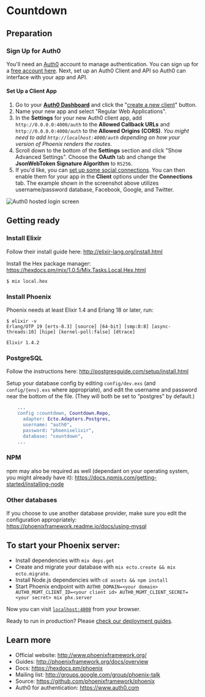 # Countdown

## Preparation

### Sign Up for Auth0

You'll need an [Auth0](https://auth0.com) account to manage authentication. You can sign up for a [free account here](javascript:signup\(\)). Next, set up an Auth0 Client and API so Auth0 can interface with your app and API.

#### Set Up a Client App

1. Go to your [**Auth0 Dashboard**](https://manage.auth0.com/#/) and click the "[create a new client](https://manage.auth0.com/#/clients/create)" button. 
2. Name your new app and select "Regular Web Applications". 
3. In the **Settings** for your new Auth0 client app, add `http://0.0.0.0:4000/auth` to the **Allowed Callback URLs** and `http://0.0.0.0:4000/auth` to the **Allowed Origins (CORS)**. *You might need to add `http://localhost:4000/auth` depending on how your version of Phoenix renders the routes*.
4. Scroll down to the bottom of the **Settings** section and click "Show Advanced Settings". Choose the **OAuth** tab and change the **JsonWebToken Signature Algorithm** to `RS256`.
5. If you'd like, you can [set up some social connections](https://manage.auth0.com/#/connections/social). You can then enable them for your app in the **Client** options under the **Connections** tab. The example shown in the screenshot above utilizes username/password database, Facebook, Google, and Twitter.

![Auth0 hosted login screen](https://cdn2.auth0.com/blog/angular-aside/angular-aside-login.jpg)

## Getting ready

### Install Elixir

Follow their install guide here: http://elixir-lang.org/install.html

Install the Hex package manager: https://hexdocs.pm/mix/1.0.5/Mix.Tasks.Local.Hex.html

    $ mix local.hex

### Install Phoenix

Phoenix needs at least Elixir 1.4 and Erlang 18 or later, run:

    $ elixir -v
    Erlang/OTP 19 [erts-8.3] [source] [64-bit] [smp:8:8] [async-threads:10] [hipe] [kernel-poll:false] [dtrace]

    Elixir 1.4.2

### PostgreSQL

Follow the instructions here: http://postgresguide.com/setup/install.html

Setup your database config by editing `config/dev.exs` (and `config/{env}.exs` where appropriate), and edit the username and password near the bottom of the file. (They will both be set to “postgres” by default.)

```erlang
    ...
    config :countdown, Countdown.Repo,
      adapter: Ecto.Adapters.Postgres,
      username: "auth0",
      password: "phoenixelixir",
      database: "countdown",
    ...
```

### NPM

npm may also be required as well (dependant on your operating system, you might already have it): https://docs.npmjs.com/getting-started/installing-node

### Other databases

If you choose to use another database provider, make sure you edit the configuration appropriately: https://phoenixframework.readme.io/docs/using-mysql

## To start your Phoenix server:

  * Install dependencies with `mix deps.get`
  * Create and migrate your database with `mix ecto.create && mix ecto.migrate`.
  * Install Node.js dependencies with `cd assets && npm install`
  * Start Phoenix endpoint with `AUTH0_DOMAIN=<your domain> AUTH0_MGMT_CLIENT_ID=<your client id> AUTH0_MGMT_CLIENT_SECRET=<your secret> mix phx.server`

Now you can visit [`localhost:4000`](http://localhost:4000) from your browser.

Ready to run in production? Please [check our deployment guides](http://www.phoenixframework.org/docs/deployment).

## Learn more

  * Official website: http://www.phoenixframework.org/
  * Guides: http://phoenixframework.org/docs/overview
  * Docs: https://hexdocs.pm/phoenix
  * Mailing list: http://groups.google.com/group/phoenix-talk
  * Source: https://github.com/phoenixframework/phoenix
  * Auth0 for authentication: https://www.auth0.com
